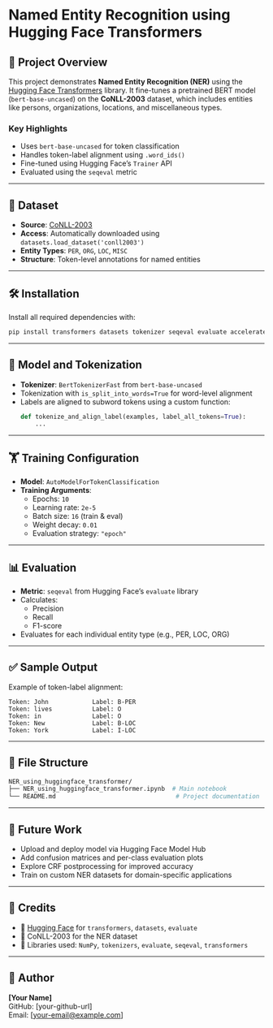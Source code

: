 # Named Entity Recognition using Hugging Face Transformers

## 📌 Project Overview

This project demonstrates **Named Entity Recognition (NER)** using the [Hugging Face Transformers](https://huggingface.co/transformers/) library. It fine-tunes a pretrained BERT model (`bert-base-uncased`) on the **CoNLL-2003** dataset, which includes entities like persons, organizations, locations, and miscellaneous types.

### Key Highlights
- Uses `bert-base-uncased` for token classification
- Handles token-label alignment using `.word_ids()`
- Fine-tuned using Hugging Face’s `Trainer` API
- Evaluated using the `seqeval` metric

---

## 📂 Dataset

- **Source**: [CoNLL-2003](https://huggingface.co/datasets/conll2003)
- **Access**: Automatically downloaded using `datasets.load_dataset('conll2003')`
- **Entity Types**: `PER`, `ORG`, `LOC`, `MISC`
- **Structure**: Token-level annotations for named entities

---

## 🛠 Installation

Install all required dependencies with:

```bash
pip install transformers datasets tokenizer seqeval evaluate accelerate
```

---

## 🧠 Model and Tokenization

- **Tokenizer**: `BertTokenizerFast` from `bert-base-uncased`
- Tokenization with `is_split_into_words=True` for word-level alignment
- Labels are aligned to subword tokens using a custom function:
  ```python
  def tokenize_and_align_label(examples, label_all_tokens=True):
      ...
  ```

---

## 🏋️ Training Configuration

- **Model**: `AutoModelForTokenClassification`  
- **Training Arguments**:
  - Epochs: `10`
  - Learning rate: `2e-5`
  - Batch size: `16` (train & eval)
  - Weight decay: `0.01`
  - Evaluation strategy: `"epoch"`

---

## 📊 Evaluation

- **Metric**: `seqeval` from Hugging Face’s `evaluate` library
- Calculates:
  - Precision
  - Recall
  - F1-score
- Evaluates for each individual entity type (e.g., PER, LOC, ORG)

---

## ✅ Sample Output

Example of token-label alignment:
```
Token: John            Label: B-PER
Token: lives           Label: O
Token: in              Label: O
Token: New             Label: B-LOC
Token: York            Label: I-LOC
```

---

## 📁 File Structure

```bash
NER_using_huggingface_transformer/
├── NER_using_huggingface_transformer.ipynb  # Main notebook
└── README.md                                 # Project documentation
```

---

## 🚀 Future Work

- Upload and deploy model via Hugging Face Model Hub
- Add confusion matrices and per-class evaluation plots
- Explore CRF postprocessing for improved accuracy
- Train on custom NER datasets for domain-specific applications

---

## 🙌 Credits

- 🤗 [Hugging Face](https://huggingface.co/) for `transformers`, `datasets`, `evaluate`
- 🧠 CoNLL-2003 for the NER dataset
- 🔧 Libraries used: `NumPy`, `tokenizers`, `evaluate`, `seqeval`, `transformers`

---

## 👤 Author

**[Your Name]**  
GitHub: [your-github-url]  
Email: [your-email@example.com]
